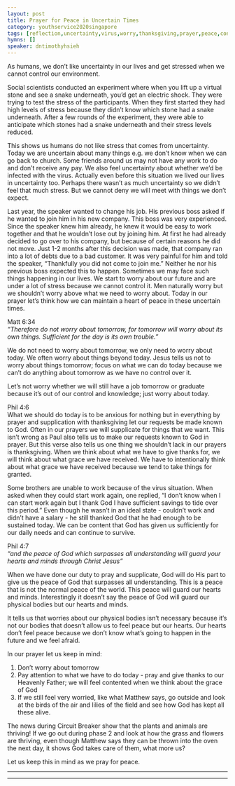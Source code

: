 ```yaml
---
layout: post
title: Prayer for Peace in Uncertain Times
category: youthservice2020singapore
tags: [reflection,uncertainty,virus,worry,thanksgiving,prayer,peace,contentment]
hymns: []
speaker: dntimothyhsieh
---
```

As humans, we don’t like uncertainty in our lives and get stressed when we cannot control our environment.

Social scientists conducted an experiment where when you lift up a virtual stone and see a snake underneath, you’d get an electric shock. They were trying to test the stress of the participants. When they first started they had high levels of stress because they didn’t know which stone had a snake underneath. After a few rounds of the experiment, they were able to anticipate which stones had a snake underneath and their stress levels reduced. 

This shows us humans do not like stress that comes from uncertainty. Today we are uncertain about many things e.g. we don’t know when we can go back to church. Some friends around us may not have any work to do and don’t receive any pay. We also feel uncertainty about whether we’d be infected with the virus. Actually even before this situation we lived our lives in uncertainty too. Perhaps there wasn’t as much uncertainty so we didn’t feel that much stress. But we cannot deny we will meet with things we don’t expect. 

Last year, the speaker wanted to change his job. His previous boss asked if he wanted to join him in his new company. This boss was very experienced. Since the speaker knew him already, he knew it would be easy to work together and that he wouldn’t lose out by joining him. At first he had already decided to go over to his company, but because of certain reasons he did not move. Just 1-2 months after this decision was made, that company ran into a lot of debts due to a bad customer. It was very painful for him and told the speaker, “Thankfully you did not come to join me.” Neither he nor his previous boss expected this to happen. Sometimes we may face such things happening in our lives. We start to worry about our future and are under a lot of stress because we cannot control it. Men naturally worry but we shouldn’t worry above what we need to worry about. Today in our prayer let’s think how we can maintain a heart of peace in these uncertain times. 

Matt 6:34  
*“Therefore do not worry about tomorrow, for tomorrow will worry about its own things. Sufficient for the day is its own trouble.”*

We do not need to worry about tomorrow, we only need to worry about today. We often worry about things beyond today. Jesus tells us not to worry about things tomorrow; focus on what we can do today because we can’t do anything about tomorrow as we have no control over it. 

Let’s not worry whether we will still have a job tomorrow or graduate because it’s out of our control and knowledge; just worry about today. 

Phil 4:6  
What we should do today is to be anxious for nothing but in everything by prayer and supplication with thanksgiving let our requests be made known to God. Often in our prayers we will supplicate for things that we want. This isn’t wrong as Paul also tells us to make our requests known to God in prayer. But this verse also tells us one thing we shouldn’t lack in our prayers is thanksgiving. When we think about what we have to give thanks for, we will think about what grace we have received. We have to intentionally think about what grace we have received because we tend to take things for granted. 

Some brothers are unable to work because of the virus situation. When asked when they could start work again, one replied, “I don’t know when I can start work again but I thank God I have sufficient savings to tide over this period.” Even though he wasn’t in an ideal state - couldn’t work and didn’t have a salary - he still thanked God that he had enough to be sustained today. We can be content that God has given us sufficiently for our daily needs and can continue to survive. 

Phil 4:7  
*“and the peace of God which surpasses all understanding will guard your hearts and minds through Christ Jesus”*

When we have done our duty to pray and supplicate, God will do His part to give us the peace of God that surpasses all understanding. This is a peace that is not the normal peace of the world. This peace will guard our hearts and minds. Interestingly it doesn’t say the peace of God will guard our physical bodies but our hearts and minds. 

It tells us that worries about our physical bodies isn’t necessary because it’s not our bodies that doesn’t allow us to feel peace but our hearts. Our hearts don’t feel peace because we don’t know what’s going to happen in the future and we feel afraid. 

In our prayer let us keep in mind:
1. Don’t worry about tomorrow
2. Pay attention to what we have to do today - pray and give thanks to our Heavenly Father; we will feel contented when we think about the grace of God 
3. If we still feel very worried, like what Matthew says, go outside and look at the birds of the air and lilies of the field and see how God has kept all these alive. 

The news during Circuit Breaker show that the plants and animals are thriving! If we go out during phase 2 and look at how the grass and flowers are thriving, even though Matthew says they can be thrown into the oven the next day, it shows God takes care of them, what more us?

Let us keep this in mind as we pray for peace.

----
****
